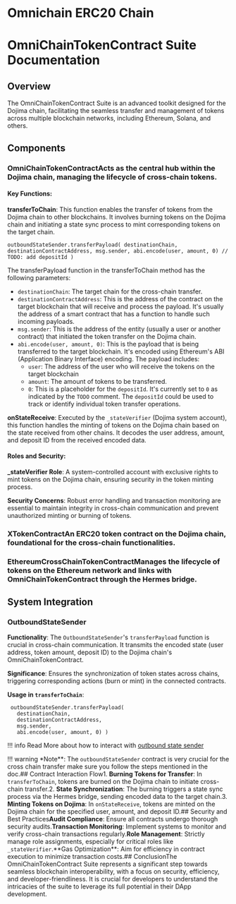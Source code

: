 <!-- --title: OmniChainERC20Contract  -->
<!-- Suite Documentation--[//]: # (---)[//]: -->

# Omnichain ERC20 Chain

# OmniChainTokenContract Suite Documentation

## Overview

The OmniChainTokenContract Suite is an advanced toolkit designed for the Dojima chain, facilitating the seamless transfer and management of tokens across multiple blockchain networks, including Ethereum, Solana, and others.

## Components

### OmniChainTokenContractActs as the central hub within the Dojima chain, managing the lifecycle of cross-chain tokens.

#### Key Functions:

**transferToChain**: This function enables the transfer of tokens from the Dojima chain to other blockchains. It involves burning tokens on the Dojima chain and initiating a state sync process to mint corresponding tokens on the target chain.

```solidity
outboundStateSender.transferPayload( destinationChain, destinationContractAddress, msg.sender, abi.encode(user, amount, 0) // TODO: add depositId )
```

The transferPayload function in the transferToChain method has the following parameters:

- `destinationChain`: The target chain for the cross-chain transfer.
- `destinationContractAddress`: This is the address of the contract on the target blockchain that will receive and process the payload. It's usually the address of a smart contract that has a function to handle such incoming payloads.
- `msg.sender`: This is the address of the entity (usually a user or another contract) that initiated the token transfer on the Dojima chain.
- `abi.encode(user, amount, 0)`: This is the payload that is being transferred to the target blockchain. It's encoded using Ethereum's ABI (Application Binary Interface) encoding. The payload includes:
  - `user`: The address of the user who will receive the tokens on the target blockchain
  - `amount`: The amount of tokens to be transferred.
  - `0`: This is a placeholder for the `depositId`. It's currently set to `0` as indicated by the `TODO` comment. The `depositId` could be used to track or identify individual token transfer operations.

**onStateReceive**: Executed by the `_stateVerifier` (Dojima system account), this function handles the minting of tokens on the Dojima chain based on the state received from other chains. It decodes the user address, amount, and deposit ID from the received encoded data.

#### Roles and Security:

**\_stateVerifier Role**: A system-controlled account with exclusive rights to mint tokens on the Dojima chain, ensuring security in the token minting process.

**Security Concerns**: Robust error handling and transaction monitoring are essential to maintain integrity in cross-chain communication and prevent unauthorized minting or burning of tokens.

### XTokenContractAn ERC20 token contract on the Dojima chain, foundational for the cross-chain functionalities.

### EthereumCrossChainTokenContractManages the lifecycle of tokens on the Ethereum network and links with OmniChainTokenContract through the Hermes bridge.

## System Integration

### OutboundStateSender

**Functionality**: The `OutboundStateSender`'s `transferPayload` function is crucial in cross-chain communication. It transmits the encoded state (user address, token amount, deposit ID) to the Dojima chain's OmniChainTokenContract.

**Significance**: Ensures the synchronization of token states across chains, triggering corresponding actions (burn or mint) in the connected contracts.

**Usage in `transferToChain`**:

```solidity
 outboundStateSender.transferPayload(
   destinationChain,
   destinationContractAddress,
   msg.sender,
   abi.encode(user, amount, 0) )
```

!!! info
Read More about how to interact with [outbound state sender](../core/architecture/contracts/outbound_state_sender.md)

!!! warning
\*Note**: The `outboundStateSender` contract is very crucial for the cross chain transfer make sure you follow the steps mentioned in the doc.## Contract Interaction Flow1. **Burning Tokens for Transfer**: In `transferToChain`, tokens are burned on the Dojima chain to initiate cross-chain transfer.2. **State Synchronization**: The burning triggers a state sync process via the Hermes bridge, sending encoded data to the target chain.3. **Minting Tokens on Dojima**: In `onStateReceive`, tokens are minted on the Dojima chain for the specified user, amount, and deposit ID.## Security and Best Practices**Audit Compliance**: Ensure all contracts undergo thorough security audits.**Transaction Monitoring**: Implement systems to monitor and verify cross-chain transactions regularly.**Role Management**: Strictly manage role assignments, especially for critical roles like `_stateVerifier`.**Gas Optimization\*\*: Aim for efficiency in contract execution to minimize transaction costs.## ConclusionThe OmniChainTokenContract Suite represents a significant step towards seamless blockchain interoperability, with a focus on security, efficiency, and developer-friendliness. It is crucial for developers to understand the intricacies of the suite to leverage its full potential in their DApp development.
